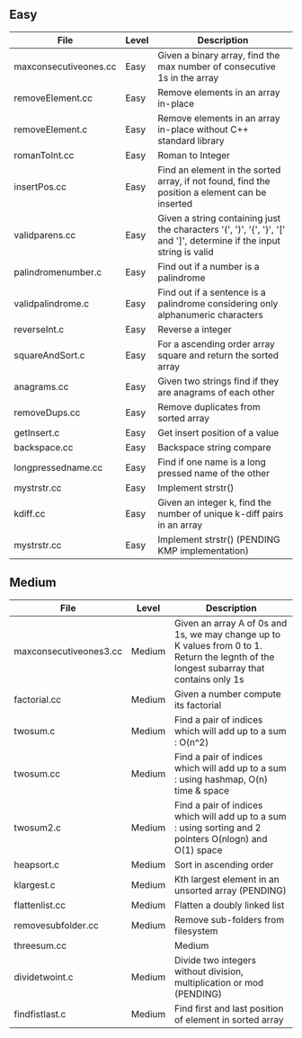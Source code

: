 ## Easy
| File | Level | Description |
| --- | --- | --- |
| maxconsecutiveones.cc | Easy | Given a binary array, find the max number of consecutive 1s in the array
| removeElement.cc | Easy | Remove elements in an array in-place
| removeElement.c | Easy | Remove elements in an array in-place without C++ standard library
| romanToInt.cc | Easy | Roman to Integer
| insertPos.cc | Easy | Find an element in the sorted array, if not found, find the position a element can be inserted
| validparens.cc | Easy | Given a string containing just the characters '(', ')', '{', '}', '[' and ']', determine if the input string is valid
| palindromenumber.c | Easy | Find out if a number is a palindrome
| validpalindrome.c | Easy | Find out if a sentence is a palindrome considering only alphanumeric characters
| reverseInt.c | Easy | Reverse a integer
| squareAndSort.c | Easy | For a ascending order array square and return the sorted array
| anagrams.cc | Easy | Given two strings find if they are anagrams of each other
| removeDups.cc | Easy | Remove duplicates from sorted array 
| getInsert.c | Easy | Get insert position of a value
| backspace.cc | Easy | Backspace string compare
| longpressedname.cc | Easy | Find if one name is a long pressed name of the other
| mystrstr.cc | Easy | Implement strstr()
| kdiff.cc | Easy | Given an integer k, find the number of unique k-diff pairs in an array 
| mystrstr.cc | Easy | Implement strstr() (PENDING KMP implementation)

## Medium
| File | Level | Description |
| --- | --- | --- |
| maxconsecutiveones3.cc | Medium | Given an array A of 0s and 1s, we may change up to K values from 0 to 1. Return the legnth of the longest subarray that contains only 1s 
| factorial.cc | Medium | Given a number compute its factorial 
| twosum.c | Medium | Find a pair of indices which will add up to a sum : O(n^2)
| twosum.cc | Medium | Find a pair of indices which will add up to a sum : using hashmap, O(n) time & space
| twosum2.c | Medium | Find a pair of indices which will add up to a sum : using sorting and 2 pointers O(nlogn) and O(1) space
| heapsort.c | Medium | Sort in ascending order
| klargest.c | Medium | Kth largest element in an unsorted array (PENDING)
| flattenlist.cc | Medium | Flatten a doubly linked list
| removesubfolder.cc | Medium | Remove sub-folders from filesystem
| threesum.cc | | Medium | find a unique triplet that sums to 0 (PENDING)
| dividetwoint.c | Medium | Divide two integers without division, multiplication or mod (PENDING)
| findfistlast.c | Medium | Find first and last position of element in sorted array 
